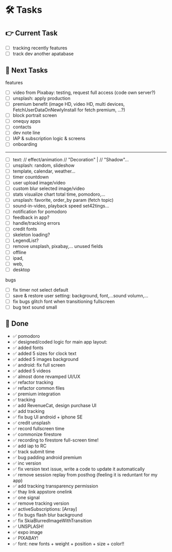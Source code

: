 # 🛠️ Tasks  

## 👉 Current Task    

- [ ] tracking recently features
- [ ] track dev another apatabase

## 🙌 Next Tasks  
features
- [ ] video from Pixabay: testing, request full access (code own server?)
- [ ] unsplash: apply production
- [ ] premium benefit (image HD, video HD, multi devices, FetchUserDataOnNewlyInstall for fetch premium, ...?)
- [ ] block portrait screen
- [ ] onequy apps
- [ ] contacts
- [ ] dev note line
- [ ] IAP & subscription logic & screens
- [ ] onboarding

-------------

- [ ] text:
    // effect/animation
    // "Decoration" |
    // "Shadow"...
- [ ] unsplash: random, slideshow
- [ ] template, calendar, weather...
- [ ] timer countdown
- [ ] user upload image/video
- [ ] custom blur selected image/video
- [ ] stats visualize chart total time, pomodoro,...
- [ ] unsplash: favorite, order_by param (fetch topic)
- [ ] sound-in-video, playback speed set42tings...
- [ ] notification for pomodoro
- [ ] feedback in app?
- [ ] handle/tracking errors
- [ ] credit fonts
- [ ] skeleton loading?
- [ ] LegendList?
- [ ] remove unsplash, pixabay,... unused fields
- [ ] offline
- [ ] ipad,
- [ ] web,
- [ ] desktop

bugs
- [ ] fix timer not select default
- [ ] save & restore user setting: background, font,...sound volumn,...
- [ ] fix bugs glitch font when transitioning fullscreen
- [ ] bug text sound small

## 🎉 Done  
- ✅ pomodoro
- ✅ designed/coded logic for main app layout:
- ✅ added fonts
- ✅ added 5 sizes for clock text
- ✅ added 5 images background
- ✅ android: fix full screen
- ✅ added 5 videos
- ✅ almost done revamped UI/UX
- ✅ refactor tracking
- ✅ refactor common files
- ✅ premium integration
- ✅ tracking
- ✅ add RevenueCat, design purchase UI
- ✅ add tracking
- ✅ fix bug UI android + iphone SE
- ✅ credit unsplash
- ✅ record fullscreen time
- ✅ commonize firestore
- ✅ recording to firestore full-screen time!
- ✅ add iap to RC
- ✅ track submit time
- ✅ bug padding android premium
- ✅ inc version
- ✅ fix version text issue, write a code to update it automatically
- ✅ remove session replay from posthog (feeling it is reduntant for my app)
- ✅ add tracking transparency permission
- ✅ thay link appstore onelink
- ✅ one signal
- ✅ remove tracking version
- ✅ activeSubscriptions: [Array]
- ✅ fix bugs flash blur background
- ✅ fix SkiaBlurredImageWithTransition
- ✅ UNSPLASH!
- ✅ expo image 
- ✅ PIXABAY!
- ✅ font: new fonts + weight + position + size + color!!
  
